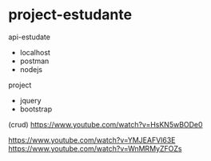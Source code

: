 # project-estudante

api-estudate
- localhost
- postman
- nodejs

project
- jquery
- bootstrap

(crud) https://www.youtube.com/watch?v=HsKN5wBODe0

https://www.youtube.com/watch?v=YMJEAFVl63E
https://www.youtube.com/watch?v=WnMRMyZFOZs
